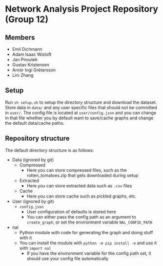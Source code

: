 # Network Analysis Project Repository (Group 12)

## Members

- Emil Dichmann
- Adam Isaac Wistoft
- Jan Piroutek
- Gustav Kristensen
- Arnór Ingi Grétarsson
- Lini Zhang

## Setup

Run `sh setup.sh` to setup the directory structure and download the dataset.
Store data in `data/` and any user specific files that should not be committed
in `user/`. The config file is located at `user/config.json` and you can change
in that file whether you by default want to save/cache graphs and change the
default data/cache paths.

## Repository structure

The default directory structure is as follows:

- Data (ignored by git)
  - Compressed
    - Here you can store compressed files, such as the rotten_tomatoes.zip that
      gets downloaded during setup
  - Extracted
    - Here you can store extracted data such as `.csv` files
  - Cache
    - Here you can store cache such as pickled graphs, etc.
- User (ignored by git)
  - `config.json`
    - User configuration of defaults is stored here
    - You can either pass the config path as an argument to `create_graph`,
      or set the environment variable `NAL_CONFIG_PATH`
- nal
  - Python module with code for generating the graph and doing stuff with it
  - You can install the module with `python -m pip install -e` and use it with `import nal`
    - If you have the environment variable for the config path set, it should use your config file automatically
